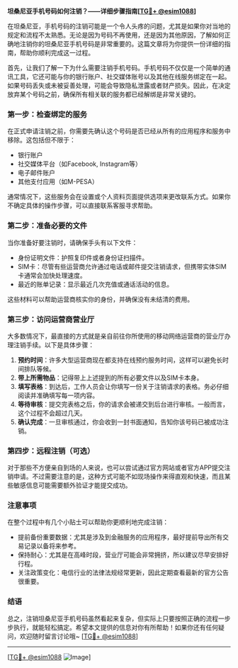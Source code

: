 **坦桑尼亚手机号码如何注销？——详细步骤指南[[TG💪+ @esim1088](https://t.me/s/esim1088)]**

在坦桑尼亚，手机号码的注销可能是一个令人头疼的问题，尤其是如果你对当地的规定和流程不太熟悉。无论是因为号码不再使用，还是因为其他原因，了解如何正确地注销你的坦桑尼亚手机号码是非常重要的。这篇文章将为你提供一份详细的指南，帮助你顺利完成这一过程。

首先，让我们了解一下为什么需要注销手机号码。手机号码不仅仅是一个简单的通讯工具，它还可能与你的银行账户、社交媒体账号以及其他在线服务绑定在一起。如果号码丢失或未被妥善处理，可能会导致隐私泄露或者财产损失。因此，在决定放弃某个号码之前，确保所有相关联的服务都已经解绑是非常关键的。

### 第一步：检查绑定的服务

在正式申请注销之前，你需要先确认这个号码是否已经从所有的应用程序和服务中移除。这包括但不限于：

- 银行账户
- 社交媒体平台（如Facebook, Instagram等）
- 电子邮件账户
- 其他支付应用（如M-PESA）

通常情况下，这些服务会在设置或个人资料页面提供选项来更改联系方式。如果你不确定具体的操作步骤，可以直接联系客服寻求帮助。

### 第二步：准备必要的文件

当你准备好要注销时，请确保手头有以下文件：

- 身份证明文件：护照复印件或者身份证扫描件。
- SIM卡：尽管有些运营商允许通过电话或邮件提交注销请求，但携带实体SIM卡通常会加快处理速度。
- 最近的账单记录：显示最近几次充值或通话活动的信息。

这些材料可以帮助运营商核实你的身份，并确保没有未结清的费用。

### 第三步：访问运营商营业厅

大多数情况下，最直接的方式就是亲自前往你所使用的移动网络运营商的营业厅办理注销手续。以下是具体步骤：

1. **预约时间**：许多大型运营商现在都支持在线预约服务时间，这样可以避免长时间排队等候。
2. **带上所需物品**：记得带上上述提到的所有必要文件以及SIM卡本身。
3. **填写表格**：到达后，工作人员会让你填写一份关于注销请求的表格。务必仔细阅读并准确填写每一项内容。
4. **等待审核**：提交完表格之后，你的请求会被递交到后台进行审核。一般而言，这个过程不会超过几天。
5. **确认完成**：一旦审核通过，你会收到一封书面通知，告知你该号码已被成功注销。

### 第四步：远程注销（可选）

对于那些不方便亲自到场的人来说，也可以尝试通过官方网站或者官方APP提交注销申请。不过需要注意的是，这种方式可能不如现场操作来得直观和快速，而且某些敏感信息可能需要额外验证才能提交成功。

### 注意事项

在整个过程中有几个小贴士可以帮助你更顺利地完成注销：

- 提前备份重要数据：尤其是涉及到金融服务的应用程序，最好提前导出所有交易记录以备将来参考。
- 保持耐心：尤其是在高峰时段，营业厅可能会非常拥挤，所以建议尽早安排好行程。
- 关注政策变化：电信行业的法律法规经常更新，因此定期查看最新的官方公告很重要。

### 结语

总之，注销坦桑尼亚手机号码虽然看起来复杂，但实际上只要按照正确的流程一步步执行，就能轻松搞定。希望本文提供的信息对你有所帮助！如果你还有任何疑问，欢迎随时留言讨论哦~ [[TG💪+ @esim1088](https://t.me/s/esim1088)]

---

[[TG💪+ @esim1088](https://t.me/s/esim1088) ![Image](https://i.postimg.cc/4NQfJmqS/Snipaste-2025-05-13-00-14-12.png)]